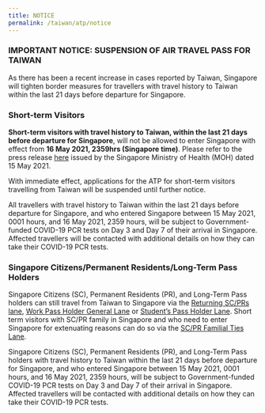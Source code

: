 ```yaml
---
title: NOTICE
permalink: /taiwan/atp/notice
--- 
```


### IMPORTANT NOTICE: SUSPENSION OF AIR TRAVEL PASS FOR TAIWAN 

As there has been a recent increase in cases reported by Taiwan, Singapore will tighten border measures for travellers with travel history to Taiwan within the last 21 days before departure for Singapore.

### Short-term Visitors 

**Short-term visitors with travel history to Taiwan, within the last 21 days before departure for Singapore**, will not be allowed to enter Singapore with effect from **16 May 2021, 2359hrs (Singapore time)**. Please refer to the press release [here](https://www.moh.gov.sg/news-highlights/details/updates-on-border-measures-for-travellers-from-taiwan) issued by the Singapore Ministry of Health (MOH) dated 15 May 2021. 

With immediate effect, applications for the ATP for short-term visitors travelling from Taiwan will be suspended until further notice. 

All travellers with travel history to Taiwan within the last 21 days before departure for Singapore, and who entered Singapore between 15 May 2021, 0001 hours, and 16 May 2021, 2359 hours, will be subject to Government-funded COVID-19 PCR tests on Day 3 and Day 7 of their arrival in Singapore. Affected travellers will be contacted with additional details on how they can take their COVID-19 PCR tests.

### Singapore Citizens/Permanent Residents/Long-Term Pass Holders 

Singapore Citizens (SC), Permanent Residents (PR), and Long-Term Pass holders can still travel from Taiwan to Singapore via the [Returning SC/PRs lane](/sc-pr/requirements-and-process), [Work Pass Holder General Lane](/wphl/overview) or [Student’s Pass Holder Lane](/stpl/requirements-and-process). Short term visitors with SC/PR family in Singapore and who need to enter Singapore for extenuating reasons can do so via the [SC/PR Familial Ties Lane](/scpr-familial-ties-lane/requirements-and-process).

Singapore Citizens (SC), Permanent Residents (PR), and Long-Term Pass holders with travel history to Taiwan within the last 21 days before departure for Singapore, and who entered Singapore between 15 May 2021, 0001 hours, and 16 May 2021, 2359 hours, will be subject to Government-funded COVID-19 PCR tests on Day 3 and Day 7 of their arrival in Singapore. Affected travellers will be contacted with additional details on how they can take their COVID-19 PCR tests.
